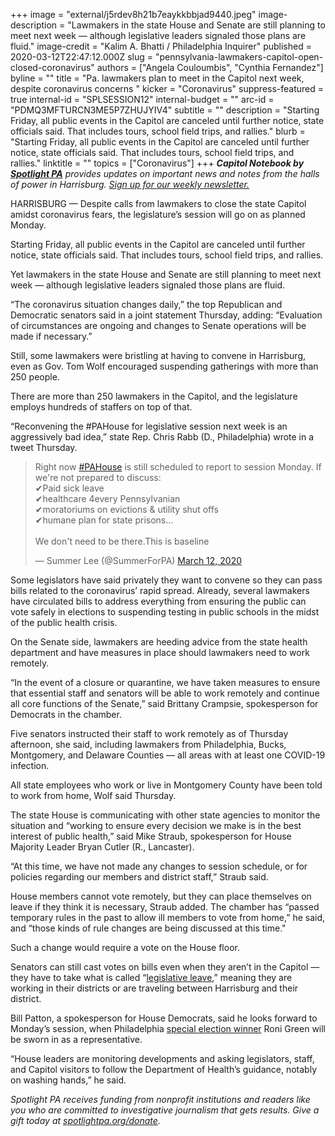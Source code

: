 +++
image = "external/j5rdev8h21b7eaykkbbjad9440.jpeg"
image-description = "Lawmakers in the state House and Senate are still planning to meet next week — although legislative leaders signaled those plans are fluid."
image-credit = "Kalim A. Bhatti / Philadelphia Inquirer"
published = 2020-03-12T22:47:12.000Z
slug = "pennsylvania-lawmakers-capitol-open-closed-coronavirus"
authors = ["Angela Couloumbis", "Cynthia Fernandez"]
byline = ""
title = "Pa. lawmakers plan to meet in the Capitol next week, despite coronavirus concerns  "
kicker = "Coronavirus"
suppress-featured = true
internal-id = "SPLSESSION12"
internal-budget = ""
arc-id = "PDMQ3MFTURCN3ME5P7ZHUJYIV4"
subtitle = ""
description = "Starting Friday, all public events in the Capitol are canceled until further notice, state officials said. That includes tours, school field trips, and rallies."
blurb = "Starting Friday, all public events in the Capitol are canceled until further notice, state officials said. That includes tours, school field trips, and rallies."
linktitle = ""
topics = ["Coronavirus"]
+++
<i><b>Capitol Notebook by </b></i><a href="https://www.spotlightpa.org/"><i><b>Spotlight PA</b></i></a><i> provides updates on important news and notes from the halls of power in Harrisburg. </i><a href="https://www.spotlightpa.org/newsletters"><i>Sign up for our weekly newsletter.</i></a>

HARRISBURG — Despite calls from lawmakers to close the state Capitol amidst coronavirus fears, the legislature’s session will go on as planned Monday.

Starting Friday, all public events in the Capitol are canceled until further notice, state officials said. That includes tours, school field trips, and rallies.

Yet lawmakers in the state House and Senate are still planning to meet next week — although legislative leaders signaled those plans are fluid.

“The coronavirus situation changes daily,” the top Republican and Democratic senators said in a joint statement Thursday, adding: “Evaluation of circumstances are ongoing and changes to Senate operations will be made if necessary.”

Still, some lawmakers were bristling at having to convene in Harrisburg, even as Gov. Tom Wolf encouraged suspending gatherings with more than 250 people.

There are more than 250 lawmakers in the Capitol, and the legislature employs hundreds of staffers on top of that.

“Reconvening the #PAHouse for legislative session next week is an aggressively bad idea,” state Rep. Chris Rabb (D., Philadelphia) wrote in a tweet Thursday.

<blockquote class="twitter-tweet"><p lang="en" dir="ltr">Right now <a href="https://twitter.com/hashtag/PAHouse?src=hash&amp;ref_src=twsrc%5Etfw">#PAHouse</a> is still scheduled to report to session Monday. If we&#39;re not prepared to discuss: <br>✔Paid sick leave<br>✔healthcare 4every Pennsylvanian<br>✔moratoriums on evictions &amp; utility shut offs<br>✔humane plan for state prisons...<br><br>We don&#39;t need to be there.This is baseline</p>&mdash; Summer Lee (@SummerForPA) <a href="https://twitter.com/SummerForPA/status/1238208650000437249?ref_src=twsrc%5Etfw">March 12, 2020</a></blockquote>
<script async src="https://platform.twitter.com/widgets.js" charset="utf-8"></script>

Some legislators have said privately they want to convene so they can pass bills related to the coronavirus’ rapid spread. Already, several lawmakers have circulated bills to address everything from ensuring the public can vote safely in elections to suspending testing in public schools in the midst of the public health crisis.

On the Senate side, lawmakers are heeding advice from the state health department and have measures in place should lawmakers need to work remotely.

“In the event of a closure or quarantine, we have taken measures to ensure that essential staff and senators will be able to work remotely and continue all core functions of the Senate,” said Brittany Crampsie, spokesperson for Democrats in the chamber.

Five senators instructed their staff to work remotely as of Thursday afternoon, she said, including lawmakers from Philadelphia, Bucks, Montgomery, and Delaware Counties — all areas with at least one COVID-19 infection.

All state employees who work or live in Montgomery County have been told to work from home, Wolf said Thursday.

The state House is communicating with other state agencies to monitor the situation and “working to ensure every decision we make is in the best interest of public health,” said Mike Straub, spokesperson for House Majority Leader Bryan Cutler (R., Lancaster).

“At this time, we have not made any changes to session schedule, or for policies regarding our members and district staff,” Straub said.

House members cannot vote remotely, but they can place themselves on leave if they think it is necessary, Straub added. The chamber has “passed temporary rules in the past to allow ill members to vote from home,” he said, and “those kinds of rule changes are being discussed at this time."

Such a change would require a vote on the House floor.

Senators can still cast votes on bills even when they aren’t in the Capitol — they have to take what is called “<a href="https://www.inquirer.com/philly/news/pennsylvania/225681191.html">legislative leave</a>,” meaning they are working in their districts or are traveling between Harrisburg and their district.

Bill Patton, a spokesperson for House Democrats, said he looks forward to Monday’s session, when Philadelphia <a href="https://www.inquirer.com/politics/clout/special-election-190th-district-west-philadelphia-roni-green-movita-johnson-harrell-20200226.html" target=_blank>special election winner</a> Roni Green will be sworn in as a representative.

“House leaders are monitoring developments and asking legislators, staff, and Capitol visitors to follow the Department of Health’s guidance, notably on washing hands,” he said.

<script src="https://www.spotlightpa.org/embed.js" async></script><div data-spl-embed-version="1" data-spl-src="https://www.spotlightpa.org/embeds/tips/?tip_text=Do%20you%20have%20a%20tip%20about%20%3Cb%3Ehow%20Pa.'s%20government%20is%20handling%20the%20coronavirus%3C%2Fb%3E%3F%20Tell%20us%20now.%20"></div>

<i>Spotlight PA receives funding from nonprofit institutions and readers like you who are committed to investigative journalism that gets results. Give a gift today at </i><a href="https://www.spotlightpa.org/donate"><i>spotlightpa.org/donate</i></a><i>.</i>
